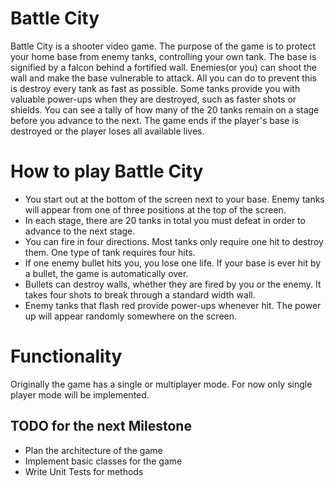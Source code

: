 Battle City
=======
Battle City is a shooter video game. The purpose of the game is to protect your home base from enemy tanks, controlling your own tank.
The base is signified by a falcon behind a fortified wall. Enemies(or you) can shoot the wall and make the base vulnerable to attack.
All you can do to prevent this is destroy every tank as fast as possible. Some tanks provide you with valuable power-ups when they are destroyed, such as faster shots or shields. You can see a tally of how many of the 20 tanks remain on a stage before you advance to the next.
The game ends if the player's base is destroyed or the player loses all available lives.


How to play Battle City
=======
- You start out at the bottom of the screen next to your base. Enemy tanks will appear from one of three positions at the top of the screen.
- In each stage, there are 20 tanks in total you must defeat in order to advance to the next stage.
- You can fire in four directions. Most tanks only require one hit to destroy them. One type of tank requires four hits.
- If one enemy bullet hits you, you lose one life. If your base is ever hit by a bullet, the game is automatically over.
- Bullets can destroy walls, whether they are fired by you or the enemy. It takes four shots to break through a standard width wall.
- Enemy tanks that flash red provide power-ups whenever hit. The power up will appear randomly somewhere on the screen.


Functionality
=======
Originally the game has a single or multiplayer mode. For now only single player mode will be implemented.

TODO for the next Milestone
-------
- Plan the architecture of the game
- Implement basic classes for the game
- Write Unit Tests for methods